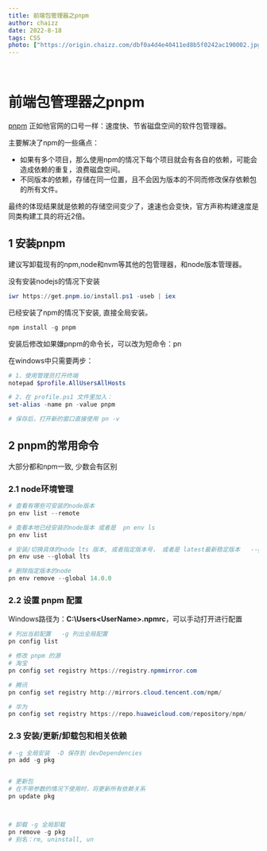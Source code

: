 ```yaml
---
title: 前端包管理器之pnpm
author: chaizz
date: 2022-8-18
tags: CSS
photo: ["https://origin.chaizz.com/dbf0a4d4e40411ed8b5f0242ac190002.jpg"]
---
```


​          

<!--more-->

# 前端包管理器之pnpm

[pnpm](https://pnpm.io/zh/motivation) 正如他官网的口号一样：速度快、节省磁盘空间的软件包管理器。

主要解决了npm的一些痛点：

- 如果有多个项目，那么使用npm的情况下每个项目就会有各自的依赖，可能会造成依赖的重复，浪费磁盘空间。
- 不同版本的依赖，存储在同一位置，且不会因为版本的不同而修改保存依赖包的所有文件。

最终的体现结果就是依赖的存储空间变少了，速速也会变快，官方声称构建速度是同类构建工具的将近2倍。



## 1 安装pnpm

建议写卸载现有的npm,node和nvm等其他的包管理器，和node版本管理器。

没有安装nodejs的情况下安装

```powershell
iwr https://get.pnpm.io/install.ps1 -useb | iex
```

已经安装了npm的情况下安装, 直接全局安装。

```powershell
npm install -g pnpm
```

安装后修改如果嫌pnpm的命令长，可以改为短命令：pn

在windows中只需要两步：

```powershell
# 1、使用管理员打开终端
notepad $profile.AllUsersAllHosts

# 2、在 profile.ps1 文件里加入：
set-alias -name pn -value pnpm

# 保存后，打开新的窗口直接使用 pn -v
```



## 2 pnpm的常用命令

大部分都和npm一致, 少数会有区别

### 2.1 node环境管理

```powershell
# 查看有哪些可安装的node版本
pn env list --remote

# 查看本地已经安装的node版本 或者是  pn env ls
pn env list 

# 安装/切换具体的node lts 版本, 或者指定版本号， 或者是 latest最新稳定版本   --global 可以简写为-g 和npm使用 别名差不多。 
pn env use --global lts

# 删除指定版本的node
pn env remove --global 14.0.0
```



### 2.2  设置 pnpm 配置 

Windows路径为：**C:\Users\<UserName>\.npmrc**，可以手动打开进行配置

```powershell
# 列出当前配置   -g 列出全局配置
pn config list

# 修改 pnpm 的源
# 淘宝
pn config set registry https://registry.npmmirror.com

# 腾讯
pn config set registry http://mirrors.cloud.tencent.com/npm/

# 华为
pn config set registry https://repo.huaweicloud.com/repository/npm/
```

### 2.3 安装/更新/卸载包和相关依赖

```powershell
# -g 全局安装  -D 保存到 devDependencies
pn add -g pkg


# 更新包
# 在不带参数的情况下使用时，将更新所有依赖关系
pn update pkg



# 卸载 -g 全局卸载
pn remove -g pkg
# 别名：rm, uninstall, un
```







